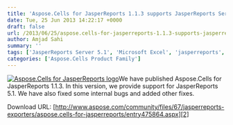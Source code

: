 ```yaml
---
title: 'Aspose.Cells for JasperReports 1.1.3 supports JasperReports Server 5.1'
date: Tue, 25 Jun 2013 14:22:17 +0000
draft: false
url: /2013/06/25/aspose.cells-for-jasperreports-1.1.3-supports-jasperreports-server-5.1/
author: Amjad Sahi
summary: ''
tags: ['JasperReports Server 5.1', 'Microsoft Excel', 'jasperreports', 'product release']
categories: ['Aspose.Cells Product Family']
---
```


[![Aspose.Cells for JasperReports logo][1]](https://blog.aspose.com/wp-content/uploads/sites/2/2013/06/aspose-Cells-for-JasperReports_100.png)We have published Aspose.Cells for JasperReports 1.1.3. In this version, we provide support for JasperReports 5.1. We have also fixed some internal bugs and added other fixes.

Download URL: [http://www.aspose.com/community/files/67/jasperreports-exporters/aspose.cells-for-jasperreports/entry475864.aspx][2]




[1]: https://blog.aspose.com/wp-content/uploads/sites/2/2013/06/aspose-Cells-for-JasperReports_100.png "Aspose.Cells for JasperReports logo"
[2]: http://www.aspose.com/community/files/67/jasperreports-exporters/aspose.cells-for-jasperreports/entry475864.aspx




